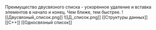 Преимущество двусвязного списка - ускоренное удаление и вставка элементов в начало и конец. Чем ближе, тем быстрее.
![[Двусвязный_список.png]]
![[Д_список.png]]
[[Структуры данных]] [[C++]] [[Односвязный список]]